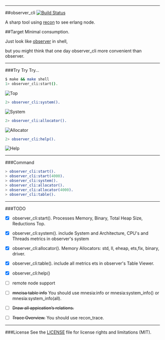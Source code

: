 
-----------------
##observer_cli
[![Build Status](https://travis-ci.org/zhongwencool/observer_cli.svg?branch=master)](https://travis-ci.org/zhongwencool/observer_cli)

A sharp tool using [recon](https://github.com/ferd/recon) to see erlang node.

##Target
Minimal consumption.

Just look like [observer](http://www.erlang.org/doc/apps/observer/observer_ug.html) in shell, 

but you might think that one day observer_cli more convenient than observer.

------------------
###Try Try Try...

```bash
$ make && make shell   
1> observer_cli:start().

```
![Top](http://7q5a9k.com1.z0.glb.clouddn.com/observer_cli_home_11_11.jpg)

```erlang
2> observer_cli:system().
```
![System](http://7q5a9k.com1.z0.glb.clouddn.com/observer_cli_ets_11_11.jpg)

```erlang
2> observer_cli:allocator().
```
![Allocator](http://7q5a9k.com1.z0.glb.clouddn.com/observer_cli_allocator_11_11.jpg)

```erlang
2> observer_cli:help().
```
![Help](http://7q5a9k.com1.z0.glb.clouddn.com/observer_cli_help_11_11.jpg)



----------------
###Command

```erlang
> observer_cli:start().
> observer_cli:start(4000).
> observer_cli:system().
> observer_cli:allocator().
> observer_cli:allocator(4000).
> observer_cli:table().
```

-------------------
###TODO
- [x] observer_cli:start(). Processes Memory, Binary, Total Heap Size, Reductions Top.     
- [x] observer_cli:system(). include System and Architecture, CPU's and Threads metrics  in observer's system 
- [x] observer_cli:allocator(). Memory Allocators: std, ll, eheap, ets,fix, binary, driver.
- [x] observer_cli:table(). include all metrics ets in observer's Table Viewer.
- [x] observer_cli:help()
- [ ] remote node support
- [ ] ~~mneisa table info~~ You should use mnesia:info or mnesia:system_info() or mnesia:system_info(all).
- [ ] ~~Draw all appication’s relations.~~
- [ ] ~~Trace Overview.~~ You should use recon_trace.


--------------------
###License
See the [LICENSE](https://github.com/zhongwencool/observer_cli/blob/master/LICENSE) file for license rights and limitations (MIT).
